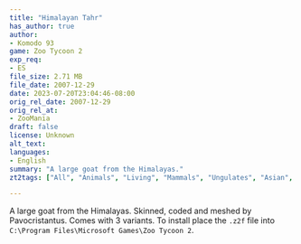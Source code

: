 ```yaml
---
title: "Himalayan Tahr"
has_author: true
author: 
- Komodo 93
game: Zoo Tycoon 2
exp_req: 
- ES
file_size: 2.71 MB
file_date: 2007-12-29
date: 2023-07-20T23:04:46-08:00
orig_rel_date: 2007-12-29
orig_rel_at: 
- ZooMania
draft: false
license: Unknown
alt_text: 
languages:
- English
summary: "A large goat from the Himalayas."
zt2tags: ["All", "Animals", "Living", "Mammals", "Ungulates", "Asian", "ZT2" ]

---
```


A large goat from the Himalayas. Skinned, coded and meshed by Pavocristantus.  Comes with 3 variants. To install place the `.z2f` file into `C:\Program Files\Microsoft Games\Zoo Tycoon 2`.
